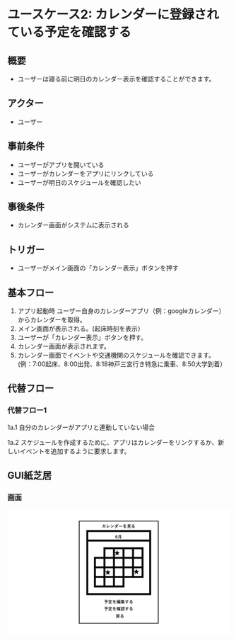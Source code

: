 # ユースケース2: カレンダーに登録されている予定を確認する

## 概要
- ユーザーは寝る前に明日のカレンダー表示を確認することができます。

## アクター
- ユーザー

## 事前条件
- ユーザーがアプリを開いている
- ユーザーがカレンダーをアプリにリンクしている
- ユーザーが明日のスケジュールを確認したい

## 事後条件
- カレンダー画面がシステムに表示される

## トリガー
- ユーザーがメイン画面の「カレンダー表示」ボタンを押す

## 基本フロー
1. アプリ起動時 ユーザー自身のカレンダーアプリ（例：googleカレンダー）からカレンダーを取得。
2. メイン画面が表示される。(起床時刻を表示）
3. ユーザーが「カレンダー表示」ボタンを押す。
4. カレンダー画面が表示されます。
5. カレンダー画面でイベントや交通機関のスケジュールを確認できます。
(例：7:00起床、8:00出発、8:18神戸三宮行き特急に乗車、8:50大学到着）

## 代替フロー

### 代替フロー1
1a.1 自分のカレンダーがアプリと連動していない場合

1a.2 スケジュールを作成するために、アプリはカレンダーをリンクするか、新しいイベントを追加するように要求します。

## GUI紙芝居

### 画面

![画面の説明代替テキスト](pics/use_case2.jpg)
